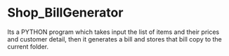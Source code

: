 # Shop_BillGenerator
 Its a PYTHON program which takes input the list of items and their prices and customer detail, then it generates a bill and stores that bill copy to the current folder.
